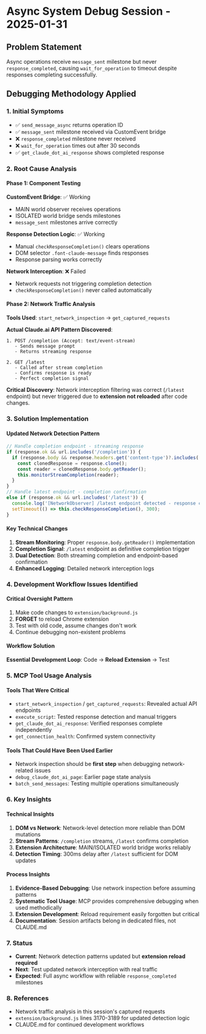 # Async System Debug Session - 2025-01-31

## Problem Statement
Async operations receive `message_sent` milestone but never `response_completed`, causing `wait_for_operation` to timeout despite responses completing successfully.

## Debugging Methodology Applied

### 1. Initial Symptoms
- ✅ `send_message_async` returns operation ID
- ✅ `message_sent` milestone received via CustomEvent bridge
- ❌ `response_completed` milestone never received
- ❌ `wait_for_operation` times out after 30 seconds
- ✅ `get_claude_dot_ai_response` shows completed response

### 2. Root Cause Analysis

#### Phase 1: Component Testing
**CustomEvent Bridge**: ✅ Working
- MAIN world observer receives operations
- ISOLATED world bridge sends milestones
- `message_sent` milestones arrive correctly

**Response Detection Logic**: ✅ Working  
- Manual `checkResponseCompletion()` clears operations
- DOM selector `.font-claude-message` finds responses
- Response parsing works correctly

**Network Interception**: ❌ Failed
- Network requests not triggering completion detection
- `checkResponseCompletion()` never called automatically

#### Phase 2: Network Traffic Analysis
**Tools Used**: `start_network_inspection` → `get_captured_requests`

**Actual Claude.ai API Pattern Discovered**:
```
1. POST /completion (Accept: text/event-stream)
   - Sends message prompt
   - Returns streaming response

2. GET /latest
   - Called after stream completion
   - Confirms response is ready
   - Perfect completion signal
```

**Critical Discovery**: Network interception filtering was correct (`/latest` endpoint) but never triggered due to **extension not reloaded** after code changes.

### 3. Solution Implementation

#### Updated Network Detection Pattern
```javascript
// Handle completion endpoint - streaming response
if (response.ok && url.includes('/completion')) {
  if (response.body && response.headers.get('content-type')?.includes('event-stream')) {
    const clonedResponse = response.clone();
    const reader = clonedResponse.body.getReader();
    this.monitorStreamCompletion(reader);
  }
} 
// Handle latest endpoint - completion confirmation  
else if (response.ok && url.includes('/latest')) {
  console.log('[NetworkObserver] /latest endpoint detected - response completed');
  setTimeout(() => this.checkResponseCompletion(), 300);
}
```

#### Key Technical Changes
1. **Stream Monitoring**: Proper `response.body.getReader()` implementation
2. **Completion Signal**: `/latest` endpoint as definitive completion trigger
3. **Dual Detection**: Both streaming completion and endpoint-based confirmation
4. **Enhanced Logging**: Detailed network interception logs

### 4. Development Workflow Issues Identified

#### Critical Oversight Pattern
1. Make code changes to `extension/background.js`
2. **FORGET** to reload Chrome extension
3. Test with old code, assume changes don't work
4. Continue debugging non-existent problems

#### Workflow Solution
**Essential Development Loop**: Code → **Reload Extension** → Test

### 5. MCP Tool Usage Analysis

#### Tools That Were Critical
- `start_network_inspection` / `get_captured_requests`: Revealed actual API endpoints
- `execute_script`: Tested response detection and manual triggers  
- `get_claude_dot_ai_response`: Verified responses complete independently
- `get_connection_health`: Confirmed system connectivity

#### Tools That Could Have Been Used Earlier
- Network inspection should be **first step** when debugging network-related issues
- `debug_claude_dot_ai_page`: Earlier page state analysis
- `batch_send_messages`: Testing multiple operations simultaneously

### 6. Key Insights

#### Technical Insights
1. **DOM vs Network**: Network-level detection more reliable than DOM mutations
2. **Stream Patterns**: `/completion` streams, `/latest` confirms completion
3. **Extension Architecture**: MAIN/ISOLATED world bridge works reliably
4. **Detection Timing**: 300ms delay after `/latest` sufficient for DOM updates

#### Process Insights  
1. **Evidence-Based Debugging**: Use network inspection before assuming patterns
2. **Systematic Tool Usage**: MCP provides comprehensive debugging when used methodically
3. **Extension Development**: Reload requirement easily forgotten but critical
4. **Documentation**: Session artifacts belong in dedicated files, not CLAUDE.md

### 7. Status
- **Current**: Network detection patterns updated but **extension reload required**
- **Next**: Test updated network interception with real traffic
- **Expected**: Full async workflow with reliable `response_completed` milestones

### 8. References
- Network traffic analysis in this session's captured requests
- `extension/background.js` lines 3170-3189 for updated detection logic
- CLAUDE.md for continued development workflows